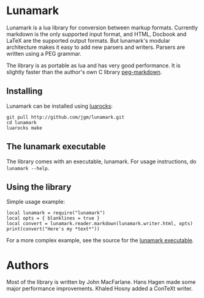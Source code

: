 # Lunamark

Lunamark is a lua library for conversion between markup
formats. Currently markdown is the only supported input
format, and HTML, Docbook and LaTeX are the supported output
formats.  But lunamark's modular architecture makes it
easy to add new parsers and writers. Parsers are written
using a PEG grammar.

The library is as portable as lua and has very good performance.
It is slightly faster than the author's own C library
[peg-markdown](http://github.com/jgm/peg-markdown.git).

## Installing

Lunamark can be installed using [luarocks](http://www.luarocks.org):

    git pull http://github.com/jgm/lunamark.git
    cd lunamark
    luarocks make

## The lunamark executable

The library comes with an executable, lunamark.  For usage
instructions, do `lunamark --help`.

## Using the library

Simple usage example:

    local lunamark = require("lunamark")
    local opts = { blanklines = true }
    local convert = lunamark.reader.markdown(lunamark.writer.html, opts)
    print(convert("Here's my *text*"))

For a more complex example, see the source for the
[lunamark executable](https://github.com/jgm/lunamark/blob/master/bin/lunamark).

# Authors

Most of the library is written by John MacFarlane.  Hans Hagen
made some major performance improvements.  Khaled Hosny added a
ConTeXt writer.

